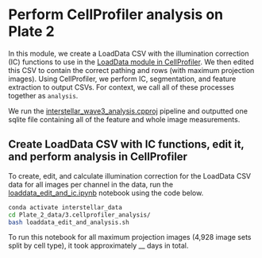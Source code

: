 # Perform CellProfiler analysis on Plate 2

In this module, we create a LoadData CSV with the illumination correction (IC) functions to use in the [LoadData module in CellProfiler](https://cellprofiler-manual.s3.amazonaws.com/CPmanual/LoadData.html).
We then edited this CSV to contain the correct pathing and rows (with maximum projection images).
Using CellProfiler, we perform IC, segmentation, and feature extraction to output CSVs. 
For context, we call all of these processes together as `analysis`.

We run the [interstellar_wave3_analysis.cpproj](interstellar_wave1_analysis.cpproj) pipeline and outputted one sqlite file containing all of the feature and whole image measurements. 


## Create LoadData CSV with IC functions, edit it, and perform analysis in CellProfiler

To create, edit, and calculate illumination correction for the LoadData CSV data for all images per channel in the data, run the [loaddata_edit_and_ic.ipynb](loaddata_edit_and_ic.ipynb) notebook using the code below.

```bash
conda activate interstellar_data
cd Plate_2_data/3.cellprofiler_analysis/
bash loaddata_edit_and_analysis.sh
```

To run this notebook for all maximum projection images (4,928 image sets split by cell type), it took approximately __ days in total.
